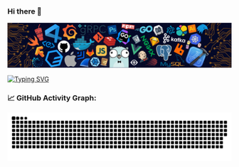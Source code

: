 ### Hi there 👋

<!--   my-header-img -->
![](https://raw.githubusercontent.com/DreamCollector/FigureBed/main/img/header_.png)

<!--   my-ticker -->    
[![Typing SVG](https://readme-typing-svg.demolab.com?font=Fira+Code&weight=700&pause=1000&color=40C463&center=true&vCenter=true&random=false&width=600&lines=Hi%2C+I'm+DreamCollector+%F0%9F%A4%AA;Welcome+to+my+profile+~~;With+ghostly+and+bizarre+ideas+%F0%9F%91%BB;Over+3+years+of+development+experience)](https://git.io/typing-svg)

### 📈 GitHub Activity Graph:

<!-- DreamCollector's github activity graph-->

![DreamCollector's github activity graph](https://raw.githubusercontent.com/DreamCollector/FigureBed/main/img/github-contribution-grid-snake.svg)


